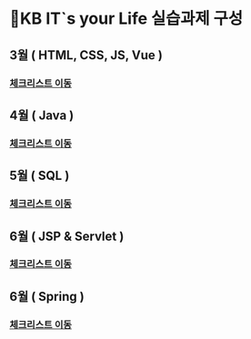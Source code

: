 # 📜KB IT`s your Life 실습과제 구성

##  3월 ( HTML, CSS, JS, Vue )
### [체크리스트 이동](https://github.com/Mminjae/Practice/blob/main/3%EC%9B%94/README.md)
##  4월 ( Java ) 
### [체크리스트 이동](https://github.com/Mminjae/Practice/blob/main/4%EC%9B%94/README.md)
##  5월 ( SQL )
### [체크리스트 이동](https://github.com/Mminjae/Practice/blob/main/5%EC%9B%94/README.md)
##  6월 ( JSP & Servlet )
### [체크리스트 이동](https://github.com/Mminjae/Practice/blob/main/6%EC%9B%94/Readme.md)
##  6월 ( Spring )
### [체크리스트 이동](https://github.com/Mminjae/Practice/blob/main/6%EC%9B%94%20(Spring)/Readme.md)
